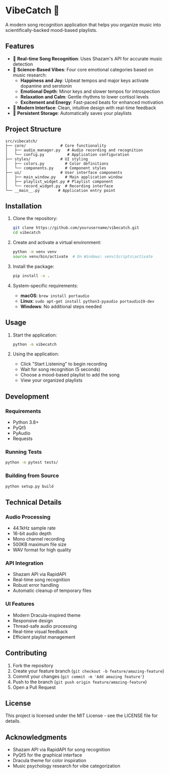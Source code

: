 # VibeCatch 🎵

A modern song recognition application that helps you organize music into scientifically-backed mood-based playlists.

## Features

- 🎯 **Real-time Song Recognition**: Uses Shazam's API for accurate music detection
- 🧠 **Science-Based Vibes**: Four core emotional categories based on music research:
  - **Happiness and Joy**: Upbeat tempos and major keys activate dopamine and serotonin
  - **Emotional Depth**: Minor keys and slower tempos for introspection
  - **Relaxation and Calm**: Gentle rhythms to lower cortisol levels
  - **Excitement and Energy**: Fast-paced beats for enhanced motivation
- 🎨 **Modern Interface**: Clean, intuitive design with real-time feedback
- 💾 **Persistent Storage**: Automatically saves your playlists

## Project Structure

```
src/vibecatch/
├── core/               # Core functionality
│   ├── audio_manager.py   # Audio recording and recognition
│   └── config.py          # Application configuration
├── styles/             # UI styling
│   ├── colors.py         # Color definitions
│   └── components.py     # Component styles
├── ui/                 # User interface components
│   ├── main_window.py    # Main application window
│   ├── playlist_widget.py # Playlist component
│   └── record_widget.py  # Recording interface
└── __main__.py        # Application entry point
```

## Installation

1. Clone the repository:
   ```bash
   git clone https://github.com/yourusername/vibecatch.git
   cd vibecatch
   ```

2. Create and activate a virtual environment:
   ```bash
   python -m venv venv
   source venv/bin/activate  # On Windows: venv\Scripts\activate
   ```

3. Install the package:
   ```bash
   pip install -e .
   ```

4. System-specific requirements:
   - **macOS**: `brew install portaudio`
   - **Linux**: `sudo apt-get install python3-pyaudio portaudio19-dev`
   - **Windows**: No additional steps needed

## Usage

1. Start the application:
   ```bash
   python -m vibecatch
   ```

2. Using the application:
   - Click "Start Listening" to begin recording
   - Wait for song recognition (5 seconds)
   - Choose a mood-based playlist to add the song
   - View your organized playlists

## Development

### Requirements
- Python 3.8+
- PyQt5
- PyAudio
- Requests

### Running Tests
```bash
python -m pytest tests/
```

### Building from Source
```bash
python setup.py build
```

## Technical Details

### Audio Processing
- 44.1kHz sample rate
- 16-bit audio depth
- Mono channel recording
- 500KB maximum file size
- WAV format for high quality

### API Integration
- Shazam API via RapidAPI
- Real-time song recognition
- Robust error handling
- Automatic cleanup of temporary files

### UI Features
- Modern Dracula-inspired theme
- Responsive design
- Thread-safe audio processing
- Real-time visual feedback
- Efficient playlist management

## Contributing

1. Fork the repository
2. Create your feature branch (`git checkout -b feature/amazing-feature`)
3. Commit your changes (`git commit -m 'Add amazing feature'`)
4. Push to the branch (`git push origin feature/amazing-feature`)
5. Open a Pull Request

## License

This project is licensed under the MIT License - see the LICENSE file for details.

## Acknowledgments

- Shazam API via RapidAPI for song recognition
- PyQt5 for the graphical interface
- Dracula theme for color inspiration
- Music psychology research for vibe categorization
